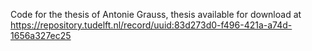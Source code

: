 Code for the thesis of Antonie Grauss, thesis available for download at https://repository.tudelft.nl/record/uuid:83d273d0-f496-421a-a74d-1656a327ec25
